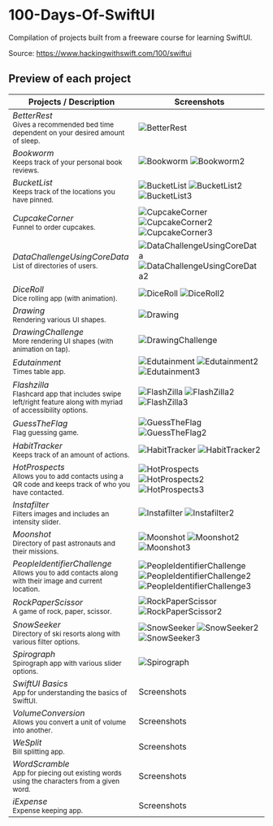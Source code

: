 # 100-Days-Of-SwiftUI
Compilation of projects built from a freeware course for learning SwiftUI.

Source: https://www.hackingwithswift.com/100/swiftui

## Preview of each project

Projects / Description                                                                                                                                                            | Screenshots
---                                                                                                                                                                          |---
*BetterRest* <br/><sub>Gives a recommended bed time dependent on your desired amount of sleep.</sub> | ![BetterRest](https://user-images.githubusercontent.com/81259525/114466582-88aad580-9b9d-11eb-9be2-45fde5617b48.png) |
*Bookworm* <br/><sub>Keeps track of your personal book reviews.</sub> | ![Bookworm](https://user-images.githubusercontent.com/81259525/114467499-daa02b00-9b9e-11eb-9179-072999c0d673.png) ![Bookworm2](https://user-images.githubusercontent.com/81259525/114467512-de33b200-9b9e-11eb-882c-0daea462c43c.png) |
*BucketList* <br/><sub>Keeps track of the locations you have pinned.</sub> | ![BucketList](https://user-images.githubusercontent.com/81259525/114473122-74b8a100-9ba8-11eb-9c4f-78e931e29bd9.png) ![BucketList2](https://user-images.githubusercontent.com/81259525/114473127-77b39180-9ba8-11eb-91e1-62c9236cd00e.png) ![BucketList3](https://user-images.githubusercontent.com/81259525/114473140-7eda9f80-9ba8-11eb-9d61-2de401a7d488.png) |
*CupcakeCorner* <br/><sub>Funnel to order cupcakes.</sub> | ![CupcakeCorner](https://user-images.githubusercontent.com/81259525/114473205-a9c4f380-9ba8-11eb-8163-e9f2abe964c8.png) ![CupcakeCorner2](https://user-images.githubusercontent.com/81259525/114473217-ae89a780-9ba8-11eb-9fce-1347b5efe105.png) ![CupcakeCorner3](https://user-images.githubusercontent.com/81259525/114473223-b1849800-9ba8-11eb-8c95-788a3549724b.png) |
*DataChallengeUsingCoreData* <br/><sub>List of directories of users.</sub> | ![DataChallengeUsingCoreData](https://user-images.githubusercontent.com/81259525/114473236-b6e1e280-9ba8-11eb-8fac-43692c748ded.png) ![DataChallengeUsingCoreData2](https://user-images.githubusercontent.com/81259525/114473242-b9dcd300-9ba8-11eb-804e-c5321fac0412.png) |
*DiceRoll* <br/><sub>Dice rolling app (with animation).</sub> | ![DiceRoll](https://user-images.githubusercontent.com/81259525/114473254-bf3a1d80-9ba8-11eb-849a-c8e7d7143802.png) ![DiceRoll2](https://user-images.githubusercontent.com/81259525/114473259-c19c7780-9ba8-11eb-96f5-4075340b25a1.png) |
*Drawing* <br/><sub>Rendering various UI shapes.</sub> | ![Drawing](https://user-images.githubusercontent.com/81259525/114473275-c7925880-9ba8-11eb-9928-de5f83d08487.png) |
*DrawingChallenge* <br/><sub>More rendering UI shapes (with animation on tap).</sub> | ![DrawingChallenge](https://user-images.githubusercontent.com/81259525/114473290-d24ced80-9ba8-11eb-847a-bb2659346465.png) |
*Edutainment* <br/><sub>Times table app.</sub> | ![Edutainment](https://user-images.githubusercontent.com/81259525/114473301-d7aa3800-9ba8-11eb-92ae-93bf56151c09.png) ![Edutainment2](https://user-images.githubusercontent.com/81259525/114473307-da0c9200-9ba8-11eb-92b0-a649bf31e1f6.png) ![Edutainment3](https://user-images.githubusercontent.com/81259525/114473314-dc6eec00-9ba8-11eb-93e6-d80b275de042.png) |
*Flashzilla* <br/><sub>Flashcard app that includes swipe left/right feature along with myriad of accessibility options.</sub> | ![FlashZilla](https://user-images.githubusercontent.com/81259525/114473325-e133a000-9ba8-11eb-9457-70775cccf735.png) ![FlashZilla2](https://user-images.githubusercontent.com/81259525/114473344-e5f85400-9ba8-11eb-8edc-c887fd662a6e.png) ![FlashZilla3](https://user-images.githubusercontent.com/81259525/114473357-e85aae00-9ba8-11eb-801f-f23f70c1d4b3.png) |
*GuessTheFlag* <br/><sub>Flag guessing game.</sub> | ![GuessTheFlag](https://user-images.githubusercontent.com/81259525/114473397-02948c00-9ba9-11eb-9dd5-4dc66f4eac84.png) ![GuessTheFlag2](https://user-images.githubusercontent.com/81259525/114473405-06281300-9ba9-11eb-8c41-db421bff0d83.png) |
*HabitTracker* <br/><sub>Keeps track of an amount of actions.</sub> | ![HabitTracker](https://user-images.githubusercontent.com/81259525/114473415-0c1df400-9ba9-11eb-91a9-0b2212336f6a.png) ![HabitTracker2](https://user-images.githubusercontent.com/81259525/114473422-0e804e00-9ba9-11eb-9b27-c295a036becb.png) |
*HotProspects* <br/><sub>Allows you to add contacts using a QR code and keeps track of who you have contacted.</sub> | ![HotProspects](https://user-images.githubusercontent.com/81259525/114473436-150ec580-9ba9-11eb-9a7c-67ce1b919359.png) ![HotProspects2](https://user-images.githubusercontent.com/81259525/114473440-1809b600-9ba9-11eb-9357-9d14523adbc8.png) ![HotProspects3](https://user-images.githubusercontent.com/81259525/114473445-1a6c1000-9ba9-11eb-84d5-1d578dd80e2d.png) |
*Instafilter* <br/><sub>Filters images and includes an intensity slider.</sub> | ![Instafilter](https://user-images.githubusercontent.com/81259525/114473481-31126700-9ba9-11eb-907d-d44665b563d0.png) ![Instafilter2](https://user-images.githubusercontent.com/81259525/114473494-34a5ee00-9ba9-11eb-9d1e-c59edebe8f98.png) |
*Moonshot* <br/><sub>Directory of past astronauts and their missions.</sub> | ![Moonshot](https://user-images.githubusercontent.com/81259525/114473511-3bccfc00-9ba9-11eb-89c1-c9642675b1d3.png) ![Moonshot2](https://user-images.githubusercontent.com/81259525/114473530-45eefa80-9ba9-11eb-874b-0eb5482d42cf.png) ![Moonshot3](https://user-images.githubusercontent.com/81259525/114473540-4a1b1800-9ba9-11eb-9a78-401e5b88a9c5.png) |
*PeopleIdentifierChallenge* <br/><sub>Allows you to add contacts along with their image and current location.</sub> | ![PeopleIdentifierChallenge](https://user-images.githubusercontent.com/81259525/114473554-52735300-9ba9-11eb-8fd8-ce0c67614bfe.png) ![PeopleIdentifierChallenge2](https://user-images.githubusercontent.com/81259525/114473565-556e4380-9ba9-11eb-8e03-f0b6fb84b988.png) ![PeopleIdentifierChallenge3](https://user-images.githubusercontent.com/81259525/114473569-57d09d80-9ba9-11eb-9eb7-e618af02a9a2.png) |
*RockPaperScissor* <br/><sub>A game of rock, paper, scissor.</sub> | ![RockPaperScissor](https://user-images.githubusercontent.com/81259525/114473577-60c16f00-9ba9-11eb-9dc3-c9c430ca2093.png) ![RockPaperScissor2](https://user-images.githubusercontent.com/81259525/114473583-63bc5f80-9ba9-11eb-94a7-e88ea5204439.png) |
*SnowSeeker* <br/><sub>Directory of ski resorts along with various filter options.</sub> | ![SnowSeeker](https://user-images.githubusercontent.com/81259525/114473598-6ae36d80-9ba9-11eb-861c-a0ecca8fca87.png) ![SnowSeeker2](https://user-images.githubusercontent.com/81259525/114473606-6d45c780-9ba9-11eb-9a98-408b594c7d26.png) ![SnowSeeker3](https://user-images.githubusercontent.com/81259525/114473612-6fa82180-9ba9-11eb-8c40-66325e674d0e.png) |
*Spirograph* <br/><sub>Spirograph app with various slider options.</sub> | ![Spirograph](https://user-images.githubusercontent.com/81259525/114473619-759e0280-9ba9-11eb-9da4-2ae824eb0d36.png) |
*SwiftUI Basics* <br/><sub>App for understanding the basics of SwiftUI.</sub> | Screenshots |
*VolumeConversion* <br/><sub>Allows you convert a unit of volume into another.</sub> | Screenshots |
*WeSplit* <br/><sub>Bill splitting app.</sub> | Screenshots |
*WordScramble* <br/><sub>App for piecing out existing words using the characters from a given word.</sub> | Screenshots |
*iExpense* <br/><sub>Expense keeping app.</sub> | Screenshots |
